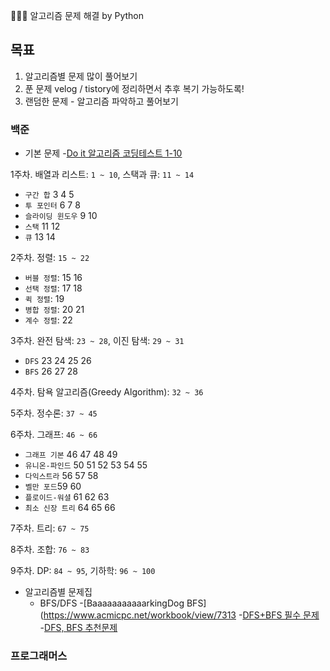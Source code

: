 👩🏻‍💻 알고리즘 문제 해결 by Python

## 목표
1. 알고리즘별 문제 많이 풀어보기
2. 푼 문제 velog / tistory에 정리하면서 추후 복기 가능하도록!
3. 랜덤한 문제 - 알고리즘 파악하고 풀어보기


### 백준

- 기본 문제
-[Do it 알고리즘 코딩테스트 1-10](https://www.acmicpc.net/workbook/view/13247)

1주차. 배열과 리스트: `1 ~ 10`, 스택과 큐: `11 ~ 14`
- `구간 합` 3 4 5
- `투 포인터` 6 7 8
- `슬라이딩 윈도우` 9 10
- `스택` 11 12
- `큐` 13 14

2주차. 정렬: `15 ~ 22`
- `버블 정렬`: 15 16
- `선택 정렬`: 17 18
- `퀵 정렬`: 19
- `병합 정렬`: 20 21
- `계수 정렬`: 22

3주차. 완전 탐색: `23 ~ 28`, 이진 탐색: `29 ~ 31`

- `DFS` 23 24 25 26
- `BFS` 26 27 28

4주차. 탐욕 알고리즘(Greedy Algorithm): `32 ~ 36`

5주차. 정수론: `37 ~ 45`

6주차. 그래프: `46 ~ 66`

- `그래프 기본` 46 47 48 49
- `유니온-파인드` 50 51 52 53 54 55
- `다익스트라` 56 57 58
- `벨만 포드`59 60
- `플로이드-워셜` 61 62 63
- `최소 신장 트리` 64 65 66

7주차. 트리: `67 ~ 75`

8주차. 조합: `76 ~ 83`

9주차. DP: `84 ~ 95`, 기하학: `96 ~ 100`

- 알고리즘별 문제집
  - BFS/DFS
    -[BaaaaaaaaaaarkingDog BFS](https://www.acmicpc.net/workbook/view/7313
    -[DFS+BFS 필수 문제](https://www.acmicpc.net/workbook/view/1983)
    -[DFS, BFS 추천문제](https://www.acmicpc.net/workbook/view/1833)

### 프로그래머스

